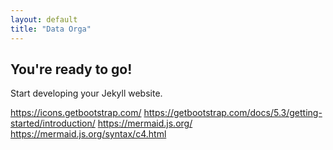 ```yaml
---
layout: default
title: "Data Orga"
---
```


## You're ready to go!

Start developing your Jekyll website.

https://icons.getbootstrap.com/
https://getbootstrap.com/docs/5.3/getting-started/introduction/
https://mermaid.js.org/
https://mermaid.js.org/syntax/c4.html
